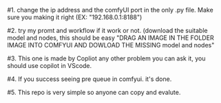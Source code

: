 #1. change the ip address and the comfyUI port in the only .py file. Make sure you making it right 
(EX: "192.168.0.1:8188")

#2. try my promt and workflow if it work or not. (download the suitable model and nodes, this should be easy "DRAG AN IMAGE IN THE FOLDER IMAGE INTO COMFYUI AND DOWLOAD THE MISSING model and nodes"

#3. This one is made by Copliot any other problem you can ask it, you should use copilot in VScode.

#4. If you success seeing pre queue in comfyui. it's done.

#5. This repo is very simple so anyone can copy and evalute.
